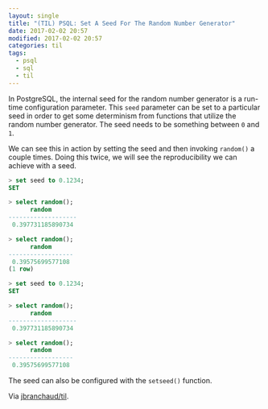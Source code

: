 ```yaml
---
layout: single
title: "(TIL) PSQL: Set A Seed For The Random Number Generator"
date: 2017-02-02 20:57
modified: 2017-02-02 20:57
categories: til
tags:
  - psql
  - sql
  - til
---
```


In PostgreSQL, the internal seed for the random number generator is a
run-time configuration parameter. This `seed` parameter can be set to a
particular seed in order to get some determinism from functions that utilize
the random number generator. The seed needs to be something between `0` and
`1`.

We can see this in action by setting the seed and then invoking `random()` a
couple times. Doing this twice, we will see the reproducibility we can
achieve with a seed.

```sql
> set seed to 0.1234;
SET

> select random();
      random
-------------------
 0.397731185890734

> select random();
      random
------------------
 0.39575699577108
(1 row)

> set seed to 0.1234;
SET

> select random();
      random
-------------------
 0.397731185890734

> select random();
      random
------------------
 0.39575699577108
```

The seed can also be configured with the `setseed()` function.

Via [jbranchaud/til](https://github.com/jbranchaud/til).
